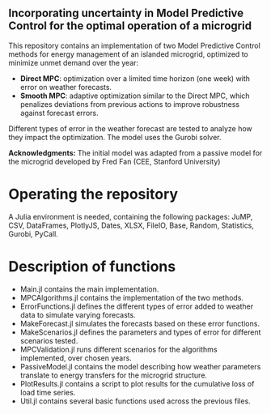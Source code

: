 ## Incorporating uncertainty in Model Predictive Control for the optimal operation of a microgrid

This repository contains an implementation of two Model Predictive Control methods for energy management of an islanded microgrid, optimized to minimize unmet demand over the year:
- **Direct MPC**: optimization over a limited time horizon (one week) with error on weather forecasts.
- **Smooth MPC**: adaptive optimization similar to the Direct MPC, which penalizes deviations from previous actions to improve robustness against forecast errors.

Different types of error in the weather forecast are tested to analyze how they impact the optimization. The model uses the Gurobi solver.

**Acknowledgments:** The initial model was adapted from a passive model for the microgrid developed by Fred Fan (CEE, Stanford University)

# Operating the repository

A Julia environment is needed, containing the following packages: JuMP, CSV, DataFrames, PlotlyJS, Dates, XLSX, FileIO, Base, Random, Statistics, Gurobi, PyCall.

# Description of functions

- Main.jl contains the main implementation.
- MPCAlgorithms.jl contains the implementation of the two methods.
- ErrorFunctions.jl defines the different types of error added to weather data to simulate varying forecasts.
- MakeForecast.jl simulates the forecasts based on these error functions.
- MakeScenarios.jl defines the parameters and types of error for different scenarios tested.
- MPCValidation.jl runs different scenarios for the algorithms implemented, over chosen years.
- PassiveModel.jl contains the model describing how weather parameters translate to energy transfers for the microgrid structure.
- PlotResults.jl contains a script to plot results for the cumulative loss of load time series.
- Util.jl contains several basic functions used across the previous files. 

